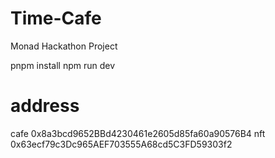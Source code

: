 # Time-Cafe
Monad Hackathon Project

pnpm install
npm run dev


# address
cafe 0x8a3bcd9652BBd4230461e2605d85fa60a90576B4
nft 0x63ecf79c3Dc965AEF703555A68cd5C3FD59303f2
